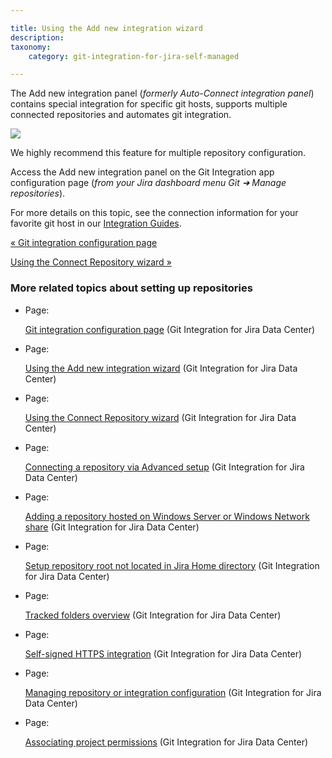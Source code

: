 ```yaml
---

title: Using the Add new integration wizard
description:
taxonomy:
    category: git-integration-for-jira-self-managed

---
```


The Add new integration panel (_formerly Auto-Connect integration panel_) contains special integration for specific git hosts, supports multiple connected repositories and automates git integration.

![](https://bigbrassband.atlassian.net/wiki/download/attachments/1930397044/gitserver-auto-connect-panel.png?version=1&modificationDate=1630642820167&cacheVersion=1&api=v2)

We highly recommend this feature for multiple repository configuration.

Access the Add new integration panel on the Git Integration app configuration page (_from your Jira dashboard menu Git ➜ Manage repositories_).

For more details on this topic, see the connection information for your favorite git host in our [Integration Guides](https://bigbrassband.atlassian.net/wiki/spaces/GIJDC/pages/92176395/Integration+Guides).

[« Git integration configuration page](/wiki/spaces/GIJDC/pages/1930396951/Git+integration+configuration+page)

[Using the Connect Repository wizard »](/wiki/spaces/GIJDC/pages/1930397090/Using+the+Connect+Repository+wizard)

### More related topics about setting up repositories

*   Page:

    [Git integration configuration page](/wiki/spaces/GIJDC/pages/1930396951/Git+integration+configuration+page) (Git Integration for Jira Data Center)

*   Page:

    [Using the Add new integration wizard](/wiki/spaces/GIJDC/pages/1930397044/Using+the+Add+new+integration+wizard) (Git Integration for Jira Data Center)

*   Page:

    [Using the Connect Repository wizard](/wiki/spaces/GIJDC/pages/1930397090/Using+the+Connect+Repository+wizard) (Git Integration for Jira Data Center)

*   Page:

    [Connecting a repository via Advanced setup](/wiki/spaces/GIJDC/pages/1930397180/Connecting+a+repository+via+Advanced+setup) (Git Integration for Jira Data Center)

*   Page:

    [Adding a repository hosted on Windows Server or Windows Network share](/wiki/spaces/GIJDC/pages/1930397287/Adding+a+repository+hosted+on+Windows+Server+or+Windows+Network+share) (Git Integration for Jira Data Center)

*   Page:

    [Setup repository root not located in Jira Home directory](/wiki/spaces/GIJDC/pages/1930397313/Setup+repository+root+not+located+in+Jira+Home+directory) (Git Integration for Jira Data Center)

*   Page:

    [Tracked folders overview](/wiki/spaces/GIJDC/pages/1930397330/Tracked+folders+overview) (Git Integration for Jira Data Center)

*   Page:

    [Self-signed HTTPS integration](/wiki/spaces/GIJDC/pages/1930397349/Self-signed+HTTPS+integration) (Git Integration for Jira Data Center)

*   Page:

    [Managing repository or integration configuration](/wiki/spaces/GIJDC/pages/1930397435/Managing+repository+or+integration+configuration) (Git Integration for Jira Data Center)

*   Page:

    [Associating project permissions](/wiki/spaces/GIJDC/pages/1930397766/Associating+project+permissions) (Git Integration for Jira Data Center)